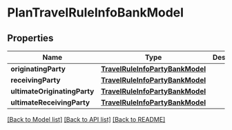 # PlanTravelRuleInfoBankModel

## Properties
Name | Type | Description | Notes
------------ | ------------- | ------------- | -------------
**originatingParty** | [**TravelRuleInfoPartyBankModel**](TravelRuleInfoPartyBankModel.md) |  | 
**receivingParty** | [**TravelRuleInfoPartyBankModel**](TravelRuleInfoPartyBankModel.md) |  | 
**ultimateOriginatingParty** | [**TravelRuleInfoPartyBankModel**](TravelRuleInfoPartyBankModel.md) |  | [optional] 
**ultimateReceivingParty** | [**TravelRuleInfoPartyBankModel**](TravelRuleInfoPartyBankModel.md) |  | [optional] 

[[Back to Model list]](../README.md#documentation-for-models) [[Back to API list]](../README.md#documentation-for-api-endpoints) [[Back to README]](../README.md)


